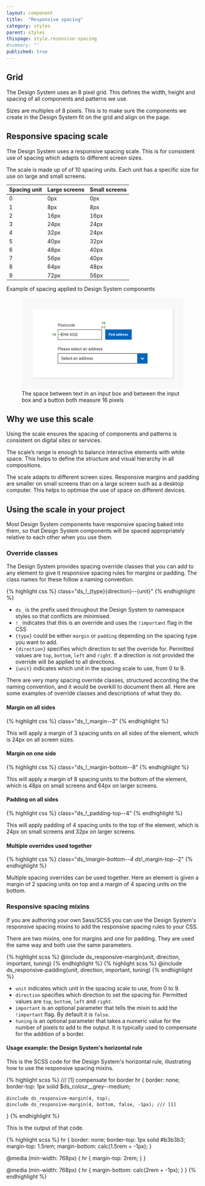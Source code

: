 ```yaml
---
layout: component
title:  "Responsive spacing"
category: styles
parent: styles
thispage: style.resonsive-spacing
#summary: ""
published: true
---
```


## Grid

The Design System uses an 8 pixel grid. This defines the width, height and spacing of all components and patterns we use.

Sizes are multiples of 8 pixels. This is to make sure the components we create in the Design System fit on the grid and align on the page.

## Responsive spacing scale

The Design System uses a responsive spacing scale. This is for consistent use of spacing which adapts to different screen sizes.

The scale is made up of  of 10 spacing units. Each unit has a specific size for use on large and small screens.


<table class="ds_table">
  <thead>
    <tr>
      <th>Spacing unit</th>
      <th>Large screens</th>
      <th>Small screens</th>
    </tr>
  </thead>
  <tbody>
    <tr>
      <td>0</td>
      <td>0px</td>
      <td>0px</td>
    </tr>
    <tr>
      <td>1</td>
      <td>8px</td>
      <td>8px</td>
    </tr>
    <tr>
      <td>2</td>
      <td>16px</td>
      <td>16px</td>
    </tr>
    <tr>
      <td>3</td>
      <td>24px</td>
      <td>24px</td>
    </tr>
    <tr>
      <td>4</td>
      <td>32px</td>
      <td>24px</td>
    </tr>
    <tr>
      <td>5</td>
      <td>40px</td>
      <td>32px</td>
    </tr>
    <tr>
      <td>6</td>
      <td>48px</td>
      <td>40px</td>
    </tr>
    <tr>
      <td>7</td>
      <td>56px</td>
      <td>40px</td>
    </tr>
    <tr>
      <td>8</td>
      <td>64px</td>
      <td>48px</td>
    </tr>
    <tr>
      <td>9</td>
      <td>72px</td>
      <td>56px</td>
    </tr>
  </tbody>
</table>

Example of spacing applied to Design System components

<figure class="example__content">
<img alt="A text input with overlaid measurements showing padding inside the text input and space between the text input and an adjacent button" src="/assets/images/spacing-infographic-2.png" loading="lazy">
<figcaption>The space between text in an input box and between the input box and a button both measure 16 pixels</figcaption>
</figure>

## Why we use this scale

Using the scale ensures the spacing of components and patterns is consistent on digital sites or services.

The scale’s range is enough to balance interactive elements with white space. This helps to define the structure and visual hierarchy in all compositions.

The scale adapts to different screen sizes. Responsive margins and padding are smaller on small screens than on a large screen such as a desktop computer. This helps to optimise the use of space on different devices.

## Using the scale in your project

Most Design System components have responsive spacing baked into them, so that Design System components will be spaced appropriately relative to each other when you use them.

### Override classes

The Design System provides spacing override classes that you can add to any element to give it responsive spacing rules for margins or padding. The class names for these follow a naming convention.

{% highlight css %}
class="ds_!_{type}{direction}--{unit}"
{% endhighlight %}

* `ds_` is the prefix used throughout the Design System to namespace styles so that conflicts are minimised.
* `!_` indicates that this is an override and uses the `!important` flag in the CSS
* `{type}` could be either `margin` or `padding` depending on the spacing type you want to add.
* `{direction}` specifies which direction to set the override for. Permitted values are `top`, `bottom`, `left` and `right`. If a direction is not provided the override will be applied to all directions.
* `{unit}` indicates which unit in the spacing scale to use, from 0 to 9.

There are very many spacing override classes, structured according the the naming convention, and it would be overkill to document them all. Here are some examples of override classes and descriptions of what they do.

#### Margin on all sides

{% highlight css %}
class="ds_!_margin--3"
{% endhighlight %}

This will apply a margin of 3 spacing units on all sides of the element, which is 24px on all screen sizes.

#### Margin on one side

{% highlight css %}
class="ds_!_margin-bottom--8"
{% endhighlight %}

This will apply a margin of 8 spacing units to the bottom of the element, which is 48px on small screens and 64px on larger screens.

#### Padding on all sides

{% highlight css %}
class="ds_!_padding-top--4"
{% endhighlight %}

This will apply padding of 4 spacing units to the top of the element, which is 24px on small screens and 32px on larger screens.

#### Multiple overrides used together

{% highlight css %}
class="ds_!_margin-bottom--4  ds_!_margin-top--2"
{% endhighlight %}

Multiple spacing overrides can be used together. Here an element is given a margin of 2 spacing units on top and a margin of 4 spacing units on the bottom.

### Responsive spacing mixins

If you are authoring your own Sass/SCSS you can use the Design System's responsive spacing mixins to add the responsive spacing rules to your CSS.

There are two mixins, one for margins and one for padding. They are used the same way and both use the same parameters.

{% highlight scss %}
@include ds_responsive-margin(unit, direction, important, tuning)
{% endhighlight %}
{% highlight scss %}
@include ds_responsive-padding(unit, direction, important, tuning)
{% endhighlight %}

* `unit` indicates which unit in the spacing scale to use, from 0 to 9.
* `direction` specifies which direction to set the spacing for. Permitted values are `top`, `bottom`, `left` and `right`.
* `important` is an optional parameter that tells the mixin to add the `!important` flag. By default it is `false`.
* `tuning` is an optional parameter that takes a numeric value for the number of pixels to add to the output. It is typically used to compensate for the addition of a border.

#### Usage example: the Design System's horizontal rule

This is the SCSS code for the Design System's horizontal rule, illustrating how to use the responsive spacing mixins.

{% highlight scss %}
/// [1] compensate for border
hr {
    border: none;
    border-top: 1px solid $ds_colour__grey--medium;

    @include ds_responsive-margin(4, top);
    @include ds_responsive-margin(4, bottom, false, -1px); /// [1]
}
{% endhighlight %}

This is the output of that code.

{% highlight scss %}
hr {
  border: none;
  border-top: 1px solid #b3b3b3;
  margin-top: 1.5rem;
  margin-bottom: calc(1.5rem + -1px);
}

@media (min-width: 768px) {
  hr {
    margin-top: 2rem;
  }
}

@media (min-width: 768px) {
  hr {
    margin-bottom: calc(2rem + -1px);
  }
}
{% endhighlight %}

